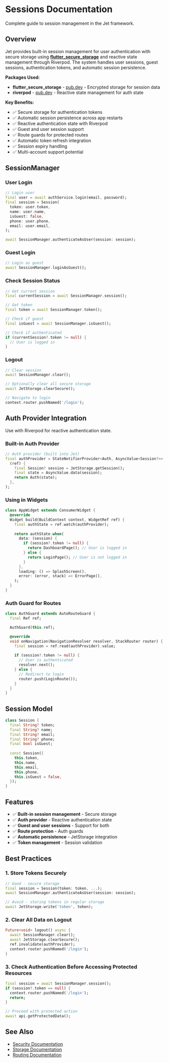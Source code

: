 # Sessions Documentation

Complete guide to session management in the Jet framework.

## Overview

Jet provides built-in session management for user authentication with secure storage using **[flutter_secure_storage](https://pub.dev/packages/flutter_secure_storage)** and reactive state management through Riverpod. The system handles user sessions, guest sessions, authentication tokens, and automatic session persistence.

**Packages Used:**
- **flutter_secure_storage** - [pub.dev](https://pub.dev/packages/flutter_secure_storage) - Encrypted storage for session data
- **riverpod** - [pub.dev](https://pub.dev/packages/riverpod) - Reactive state management for auth state

**Key Benefits:**
- ✅ Secure storage for authentication tokens
- ✅ Automatic session persistence across app restarts
- ✅ Reactive authentication state with Riverpod
- ✅ Guest and user session support
- ✅ Route guards for protected routes
- ✅ Automatic token refresh integration
- ✅ Session expiry handling
- ✅ Multi-account support potential

## SessionManager

### User Login

```dart
// Login user
final user = await authService.login(email, password);
final session = Session(
  token: user.token,
  name: user.name,
  isGuest: false,
  phone: user.phone,
  email: user.email,
);

await SessionManager.authenticateAsUser(session: session);
```

### Guest Login

```dart
// Login as guest
await SessionManager.loginAsGuest();
```

### Check Session Status

```dart
// Get current session
final currentSession = await SessionManager.session();

// Get token
final token = await SessionManager.token();

// Check if guest
final isGuest = await SessionManager.isGuest();

// Check if authenticated
if (currentSession?.token != null) {
  // User is logged in
}
```

### Logout

```dart
// Clear session
await SessionManager.clear();

// Optionally clear all secure storage
await JetStorage.clearSecure();

// Navigate to login
context.router.pushNamed('/login');
```

## Auth Provider Integration

Use with Riverpod for reactive authentication state.

### Built-in Auth Provider

```dart
// Auth provider (built into Jet)
final authProvider = StateNotifierProvider<Auth, AsyncValue<Session?>>(
  (ref) {
    final Session? session = JetStorage.getSession();
    final state = AsyncValue.data(session);
    return Auth(state);
  },
);
```

### Using in Widgets

```dart
class AppWidget extends ConsumerWidget {
  @override
  Widget build(BuildContext context, WidgetRef ref) {
    final authState = ref.watch(authProvider);
    
    return authState.when(
      data: (session) {
        if (session?.token != null) {
          return DashboardPage(); // User is logged in
        } else {
          return LoginPage(); // User is not logged in
        }
      },
      loading: () => SplashScreen(),
      error: (error, stack) => ErrorPage(),
    );
  }
}
```

### Auth Guard for Routes

```dart
class AuthGuard extends AutoRouteGuard {
  final Ref ref;

  AuthGuard(this.ref);

  @override
  void onNavigation(NavigationResolver resolver, StackRouter router) {
    final session = ref.read(authProvider).value;
    
    if (session?.token != null) {
      // User is authenticated
      resolver.next();
    } else {
      // Redirect to login
      router.push(LoginRoute());
    }
  }
}
```

## Session Model

```dart
class Session {
  final String? token;
  final String? name;
  final String? email;
  final String? phone;
  final bool isGuest;
  
  const Session({
    this.token,
    this.name,
    this.email,
    this.phone,
    this.isGuest = false,
  });
}
```

## Features

- ✅ **Built-in session management** - Secure storage
- ✅ **Auth provider** - Reactive authentication state
- ✅ **Guest and user sessions** - Support for both
- ✅ **Route protection** - Auth guards
- ✅ **Automatic persistence** - JetStorage integration
- ✅ **Token management** - Session validation

## Best Practices

### 1. Store Tokens Securely

```dart
// Good - secure storage
final session = Session(token: token, ...);
await SessionManager.authenticateAsUser(session: session);

// Avoid - storing tokens in regular storage
await JetStorage.write('token', token);
```

### 2. Clear All Data on Logout

```dart
Future<void> logout() async {
  await SessionManager.clear();
  await JetStorage.clearSecure();
  ref.invalidate(authProvider);
  context.router.pushNamed('/login');
}
```

### 3. Check Authentication Before Accessing Protected Resources

```dart
final session = await SessionManager.session();
if (session?.token == null) {
  context.router.pushNamed('/login');
  return;
}

// Proceed with protected action
await api.getProtectedData();
```

## See Also

- [Security Documentation](SECURITY.md)
- [Storage Documentation](STORAGE.md)
- [Routing Documentation](ROUTING.md)


